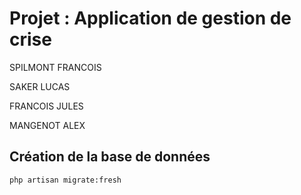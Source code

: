 # Projet : Application de gestion de crise

SPILMONT FRANCOIS

SAKER LUCAS

FRANCOIS JULES

MANGENOT ALEX

## Création de la base de données

``php artisan migrate:fresh``


